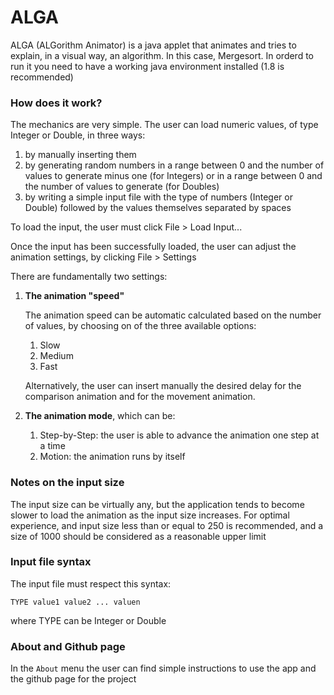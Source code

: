 # ALGA

ALGA (ALGorithm Animator) is a java applet that animates and tries to explain, in a visual way, an algorithm. In this
case, Mergesort. In orderd to run it you need to have a working java environment installed (1.8 is recommended)

### How does it work?

The mechanics are very simple. The user can load numeric values, of type Integer or Double, in three ways: 

1. by manually inserting them
2. by generating random numbers in a range between 0 and the number of values to generate minus one (for Integers) or in
   a range between 0 and the number of values to generate (for Doubles)
3. by writing a simple input file with the type of numbers (Integer or Double) followed by the values themselves
   separated by spaces

To load the input, the user must click File > Load Input...

Once the input has been successfully loaded, the user can adjust the animation settings, by clicking File > Settings

There are fundamentally two settings:

1. **The animation "speed"**

    The animation speed can be automatic calculated based on the number of values, by choosing on of the three available
    options:
    1. Slow
    2. Medium
    3. Fast

    Alternatively, the user can insert manually the desired delay for the comparison animation and for the movement
    animation.


2. **The animation mode**, which can be:

    1. Step-by-Step: the user is able to advance the animation one step at a time
    2. Motion: the animation runs by itself

### Notes on the input size

The input size can be virtually any, but the application tends to become slower to load the animation as the input size
increases. For optimal experience, and input size less than or equal to 250 is recommended, and a size of 1000 should be
considered as a reasonable upper limit

### Input file syntax

The input file must respect this syntax:

```
TYPE value1 value2 ... valuen
```

where TYPE can be Integer or Double

### About and Github page

In the `About` menu the user can find simple instructions to use the app and the github page for the project



